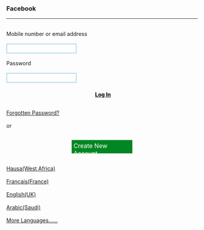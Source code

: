 <!DOCTYPE html>
<html>
<head>
<title></title>
<style type="text/css">

h3{
text-align:center;
font-family:Arial,verdana,sans-serif;
font-weight:300;
}
.hr hr{

width:100%;
position:relative;
top:6%;
}
input{

width:100%;
height:26px;
border:2px solid lightblue;
background:;
}
.lg{

background:#506EFF;
opacity:8;
color:white;
text-align:center;
width:101%;
height:26px;
padding:5px 0;
font-weight:800;
}

.lg a{
color:white;
text-decoration:none;
display:block;
cursor:pointer;
}

a{
text-decoration:none;

}
.hh{
display:flex;
}
.hh hr{

width:8rem;
color:gray;

}
.cnt{

text-align:center;
background:#008623;
color:white;
width:150px;
margin:0 auto;
height:25px;
padding:5px;
font-size:16px;
}

.links a{
color:#506EFF;

}
</style>
</head>
<body>
<h3>Facebook</h3>
<div class="hr"><hr></div>
<br>
<label for="mail">Mobile number or email address</label>
<br>
<br>
<input type="text"  >
<br>
<br>
<label for="mail">Password</label>
<br>
<br>
<input type="password"  >
<br>
<br>
<div class="lg"><a href="#">Log In</a></div>
<br>
<a href="#" >Forgotten Password?</a>
<br>
<br>
<div class="hh"><hr>or<hr></div>
<br>
<div class="cnt">Create New Account</div>
<br>
<div class="links">

<a href="#" >Hausa(West Africa)</a>
<br>
<br>
<a href="#" >Français(France)</a>
<br>
<br>
<a href="#" >English(UK)</a>
<br>
<br>
<a href="#" >Arabic(Saudi)</a>
<br>
<br>
<a href="#" >More Languages......</a>
</div>

</body>
</html>

